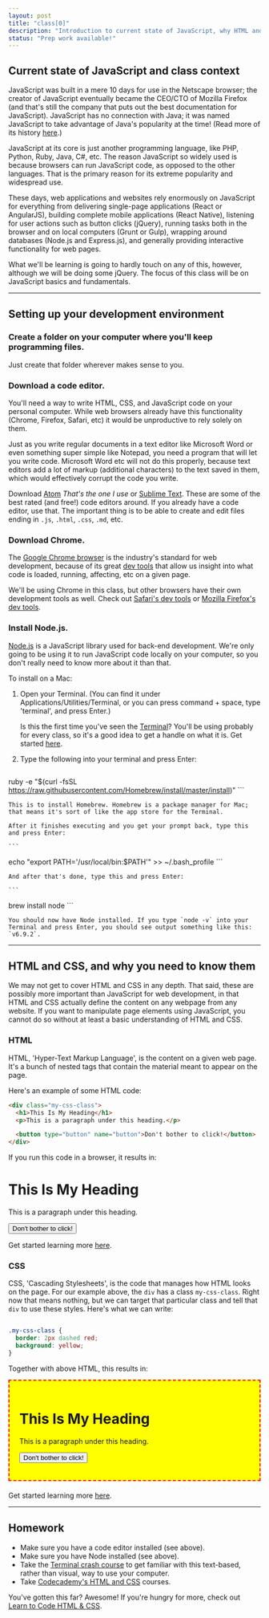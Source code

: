 ```yaml
---
layout: post
title: "class[0]"
description: "Introduction to current state of JavaScript, why HTML and CSS is necessary, and setting up a development environment."
status: "Prep work available!"
---
```


<h2 class="header medium-header">Current state of JavaScript and class context</h2>

JavaScript was built in a mere 10 days for use in the Netscape browser; the creator of JavaScript eventually became the CEO/CTO of Mozilla Firefox (and that's still the company that puts out the best documentation for JavaScript). JavaScript has no connection with Java; it was named JavaScript to take advantage of Java's popularity at the time! (Read more of its history <a href="https://www.w3.org/community/webed/wiki/A_Short_History_of_JavaScript" target="blank">here</a>.)

JavaScript at its core is just another programming language, like PHP, Python, Ruby, Java, C#, etc. The reason JavaScript so widely used is because browsers can run JavaScript code, as opposed to the other languages. That is the primary reason for its extreme popularity and widespread use.

These days, web applications and websites rely enormously on JavaScript for everything from delivering single-page applications (React or AngularJS), building complete mobile applications  (React Native), listening for user actions such as button clicks (jQuery), running tasks both in the browser and on local computers (Grunt or Gulp), wrapping around databases (Node.js and Express.js), and generally providing interactive functionality for web pages.

What we'll be learning is going to hardly touch on any of this, however, although we will be doing some jQuery. The focus of this class will be on JavaScript basics and fundamentals.

<hr>

<h2 class="header medium-header">Setting up your development environment</h2>

<h3 class="header small-header">Create a folder on your computer where you'll keep programming files.</h3>

Just create that folder wherever makes sense to you.

<h3 class="header small-header">Download a code editor.</h3>

You'll need a way to write HTML, CSS, and JavaScript code on your personal computer. While web browsers already have this functionality (Chrome, Firefox, Safari, etc) it would be unproductive to rely solely on them.

Just as you write regular documents in a text editor like Microsoft Word or even something super simple like Notepad, you need a program that will let you write code. Microsoft Word etc will not do this properly, because text editors add a lot of markup (additional characters) to the text saved in them, which would effectively corrupt the code you write.

Download <a href="https://atom.io/" target="blank">Atom</a> *That's the one I use* or <a href="https://www.sublimetext.com/download" target="blank">Sublime Text</a>. These are some of the best rated (and free!) code editors around. If you already have a code editor, use that. The important thing is to be able to create and edit files ending in `.js`, `.html`, `.css`, `.md`, etc.

<h3 class="header small-header">Download Chrome.</h3>

The <a href="https://www.google.com/chrome/browser/desktop/" target="blank">Google Chrome browser</a> is the industry's standard for web development, because of its great <a href="https://developers.google.com/web/tools/chrome-devtools/" target="blank">dev tools</a> that allow us insight into what code is loaded, running, affecting, etc on a given page.

We'll be using Chrome in this class, but other browsers have their own development tools as well. Check out <a href="https://developer.apple.com/library/content/documentation/AppleApplications/Conceptual/Safari_Developer_Guide/GettingStarted/GettingStarted.html" target="blank">Safari's dev tools</a> or <a href="https://developer.mozilla.org/en-US/docs/Tools" target="blank">Mozilla Firefox's dev tools</a>.

<h3 class="header small-header">Install Node.js.</h3>

<a href="https://nodejs.org/en/" target="blank">Node.js</a> is a JavaScript library used for back-end development. We're only going to be using it to run JavaScript code locally on your computer, so you don't really need to know more about it than that.

To install on a Mac:

1. Open your Terminal. (You can find it under Applications/Utilities/Terminal, or you can press  command + space, type 'terminal', and press Enter.)

    Is this the first time you've seen the <a href="http://www.macworld.co.uk/feature/mac-software/get-more-out-of-os-x-terminal-3608274/" target="blank">Terminal</a>? You'll be using probably for every class, so it's a good idea to get a handle on what it is. Get started <a target="blank" href="http://stackforyourself.com/comp-sci/2016/10/01/command-line/">here</a>.

2. Type the following into your terminal and press Enter:

    ```
ruby -e "$(curl -fsSL https://raw.githubusercontent.com/Homebrew/install/master/install)"
    ```

    This is to install Homebrew. Homebrew is a package manager for Mac; that means it's sort of like the app store for the Terminal.

    After it finishes executing and you get your prompt back, type this and press Enter:

    ```
echo "export PATH='/usr/local/bin:$PATH'" >> ~/.bash_profile
    ```

    And after that's done, type this and press Enter:

    ```
brew install node
    ```

    You should now have Node installed. If you type `node -v` into your Terminal and press Enter, you should see output something like this: `v6.9.2`.

<hr>

<h2 class="header medium-header">HTML and CSS, and why you need to know them</h2>

We may not get to cover HTML and CSS in any depth. That said, these are possibly more important than JavaScript for web development, in that HTML and CSS actually define the content on any webpage from any website. If you want to manipulate page elements using JavaScript, you cannot do so without at least a basic understanding of HTML and CSS.

<h3 class="header small-header">HTML</h3>

HTML, 'Hyper-Text Markup Language', is the content on a given web page. It's a bunch of nested tags that contain the material meant to appear on the page.

Here's an example of some HTML code:

```html
<div class="my-css-class">
  <h1>This Is My Heading</h1>
  <p>This is a paragraph under this heading.</p>

  <button type="button" name="button">Don't bother to click!</button>
</div>
```

If you run this code in a browser, it results in:

<div class="my-css-class">
  <h1 class="header medium-header">This Is My Heading</h1>
  <p>This is a paragraph under this heading.</p>

  <button type="button" name="button">Don't bother to click!</button>
</div>

Get started learning more <a href="https://www.w3schools.com/html/html_intro.asp" target="blank">here</a>.

<h3 class="header small-header">CSS</h3>

CSS, 'Cascading Stylesheets', is the code that manages how HTML looks on the page. For our example above, the `div` has a class `my-css-class`. Right now that means nothing, but we can target that particular class and tell that `div` to use these styles. Here's what we can write:

```css

.my-css-class {
  border: 2px dashed red;
  background: yellow;
}

```

Together with above HTML, this results in:

<div class="my-css-class" style="padding:20px;margin-bottom:20px;border:2px dashed red;background:yellow;">
  <h1 class="header medium-header">This Is My Heading</h1>
  <p>This is a paragraph under this heading.</p>

  <button type="button" name="button">Don't bother to click!</button>
</div>

Get started learning more <a href="https://www.w3schools.com/css/css_intro.asp" target="blank">here</a>.

<hr>

<h2 class="header medium-header">Homework</h2>

- Make sure you have a code editor installed (see above).
- Make sure you have Node installed (see above).
- Take the <a href="https://learnpythonthehardway.org/book/appendixa.html" target="blank">Terminal crash course</a> to get familiar with this text-based, rather than visual, way to use your computer.
- Take <a href="https://www.codecademy.com" target="blank">Codecademy's HTML and CSS</a> courses.

You've gotten this far? Awesome! If you're hungry for more, check out <a href="http://learn.shayhowe.com/html-css/" target="blank">Learn to Code HTML & CSS</a>.
